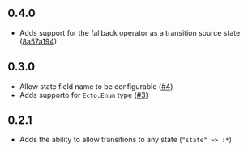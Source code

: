## 0.4.0

- Adds support for the fallback operator as a transition source state ([8a57a194](https://github.com/subvisual/fsmx/commit/8a57a194e128bf73b254d5d33a96a890ba7dd13c))

## 0.3.0

- Allow state field name to be configurable ([#4](https://github.com/subvisual/fsmx/pull/4))
- Adds supporto for `Ecto.Enum` type ([#3](https://github.com/subvisual/fsmx/pull/3))

## 0.2.1

- Adds the ability to allow transitions to any state (`"state" => :*`)
